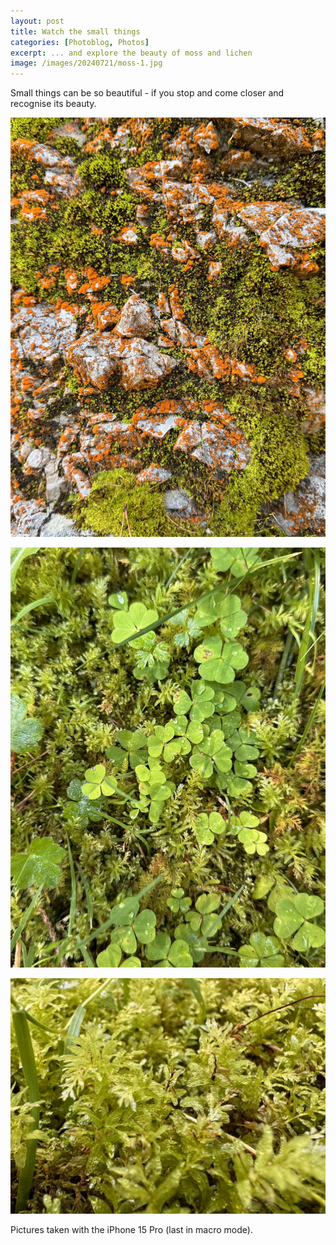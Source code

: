 ```yaml
---
layout: post
title: Watch the small things
categories: [Photoblog, Photos]
excerpt: ... and explore the beauty of moss and lichen
image: /images/20240721/moss-1.jpg
---
```


Small things can be so beautiful - if you stop and come closer and recognise its beauty.

![Moss and lichen](../images/20240721/moss-1.jpg)

![Moss and lichen](../images/20240721/moss-2.jpg)

![Moss and lichen](../images/20240721/moss-3.jpg)

Pictures taken with the iPhone 15 Pro (last in macro mode).
